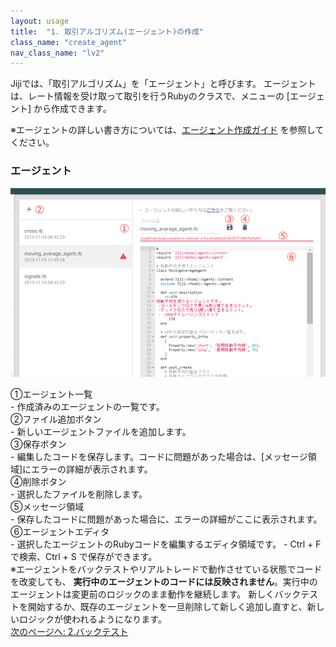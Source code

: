 ```yaml
---
layout: usage
title:  "1. 取引アルゴリズム(エージェント)の作成"
class_name: "create_agent"
nav_class_name: "lv2"
---
```


Jijiでは、「取引アルゴリズム」を「エージェント」と呼びます。
エージェントは、レート情報を受け取って取引を行うRubyのクラスで、メニューの [エージェント] から作成できます。

※エージェントの詳しい書き方については、[エージェント作成ガイド](020000_how_to_create_agent.html) を参照してください。


<h3>エージェント</h3>

![エージェント編集画面](/images/usage/usage_01.png)

<div class="item">①エージェント一覧</div>
  - 作成済みのエージェントの一覧です。

<div class="item">②ファイル追加ボタン</div>
  - 新しいエージェントファイルを追加します。

<div class="item">③保存ボタン</div>
  - 編集したコードを保存します。コードに問題があった場合は、[メッセージ領域]にエラーの詳細が表示されます。

<div class="item">④削除ボタン</div>
  - 選択したファイルを削除します。

<div class="item">⑤メッセージ領域</div>
  - 保存したコードに問題があった場合に、エラーの詳細がここに表示されます。

<div class="item">⑥エージェントエディタ</div>
  - 選択したエージェントのRubyコードを編集するエディタ領域です。
  - Ctrl + F で検索、Ctrl + S で保存ができます。

<div class="warn no_indent">
※エージェントをバックテストやリアルトレードで動作させている状態でコードを改変しても、 <b>実行中のエージェントのコードには反映されません</b>。実行中のエージェントは変更前のロジックのまま動作を継続します。
新しくバックテストを開始するか、既存のエージェントを一旦削除して新しく追加し直すと、新しいロジックが使われるようになります。　
</div>

<div class="next">
  <a href="010200_create_backtest.html">次のページへ: 2.バックテスト</a>
</div>
